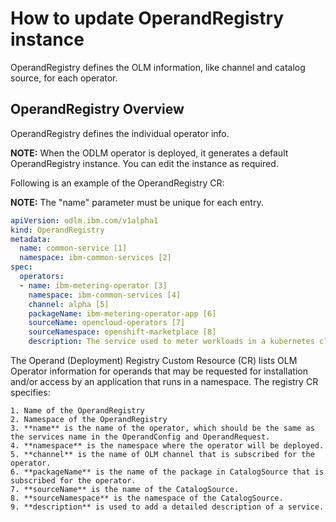 # How to update OperandRegistry instance

OperandRegistry defines the OLM information, like channel and catalog source, for each operator.

## OperandRegistry Overview

OperandRegistry defines the individual operator info.

**NOTE:** When the ODLM operator is deployed, it generates a default OperandRegistry instance. You can edit the instance as required.

Following is an example of the OperandRegistry CR:

**NOTE:** The "name" parameter must be unique for each entry.

```yaml
apiVersion: odlm.ibm.com/v1alpha1
kind: OperandRegistry
metadata:
  name: common-service [1]
  namespace: ibm-common-services [2]
spec:
  operators:
  - name: ibm-metering-operator [3]
    namespace: ibm-common-services [4]
    channel: alpha [5]
    packageName: ibm-metering-operator-app [6]
    sourceName: opencloud-operators [7]
    sourceNamespace: openshift-marketplace [8]
    description: The service used to meter workloads in a kubernetes cluster [9]
```

The Operand (Deployment) Registry Custom Resource (CR) lists OLM Operator information for operands that may be requested for installation and/or access by an application that runs in a namespace. The registry CR specifies:

    1. Name of the OperandRegistry
    2. Namespace of the OperandRegistry
    3. **name** is the name of the operator, which should be the same as the services name in the OperandConfig and OperandRequest.
    4. **namespace** is the namespace where the operator will be deployed.
    5. **channel** is the name of OLM channel that is subscribed for the operator.
    6. **packageName** is the name of the package in CatalogSource that is subscribed for the operator.
    7. **sourceName** is the name of the CatalogSource.
    8. **sourceNamespace** is the namespace of the CatalogSource.
    9. **description** is used to add a detailed description of a service.
